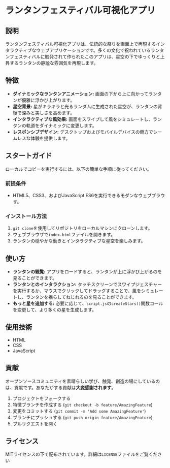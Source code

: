 # ランタンフェスティバル可視化アプリ

## 説明

ランタンフェスティバル可視化アプリは、伝統的な祭りを画面上で再現するインタラクティブなウェブアプリケーションです。多くの文化で祝われているランタンフェスティバルに触発されて作られたこのアプリは、星空の下でゆっくりと上昇するランタンの静謐な雰囲気を再現します。

## 特徴

- **ダイナミックなランタンアニメーション:** 画面の下から上に向かってランタンが優雅に浮かび上がります。
- **星空背景:** 星がキラキラと光るランダムに生成された星空が、ランタンの背後で深みと美しさを高めます。
- **インタラクティブな風効果:** 画面をスワイプして風をシミュレートし、ランタンの軌道をダイナミックに変更します。
- **レスポンシブデザイン:** デスクトップおよびモバイルデバイスの両方でシームレスな体験を提供します。

## スタートガイド

ローカルでコピーを実行するには、以下の簡単な手順に従ってください。

### 前提条件

- HTML5、CSS3、およびJavaScript ES6を実行できるモダンなウェブブラウザ。

### インストール方法

1. `git clone`を使用してリポジトリをローカルマシンにクローンします。
2. ウェブブラウザで`index.html`ファイルを開きます。
3. ランタンの穏やかな動きとインタラクティブな星空を楽しみます。

## 使い方

- **ランタンの観覧:** アプリをロードすると、ランタンが上に浮かび上がるのを見ることができます。
- **ランタンとのインタラクション:** タッチスクリーンでスワイプジェスチャーを実行するか、マウスでクリックしてドラッグすることで、風をシミュレートし、ランタンを揺らしてねじれるのを見ることができます。
- **もっと星を追加する:** 必要に応じて、`script.js`の`createStars()`関数コールを変更して、より多くの星を生成します。

## 使用技術

- HTML
- CSS
- JavaScript

## 貢献

オープンソースコミュニティを素晴らしい学び、触発、創造の場にしているのは、貢献です。あなたがする貢献は**大変感謝されます**。

1. プロジェクトをフォークする
2. 特徴ブランチを作成する (`git checkout -b feature/AmazingFeature`)
3. 変更をコミットする (`git commit -m 'Add some AmazingFeature'`)
4. ブランチにプッシュする (`git push origin feature/AmazingFeature`)
5. プルリクエストを開く

## ライセンス

MITライセンスの下で配布されています。詳細は`LICENSE`ファイルをご覧ください
